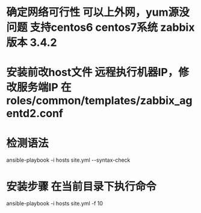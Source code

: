 
# 确定网络可行性 可以上外网，yum源没问题 支持centos6 centos7系统  zabbix版本 3.4.2 

# 安装前改host文件 远程执行机器IP，修改服务端IP 在roles/common/templates/zabbix_agentd2.conf 

# 检测语法

ansible-playbook -i hosts site.yml --syntax-check

# 安装步骤 在当前目录下执行命令

ansible-playbook -i hosts  site.yml -f 10

